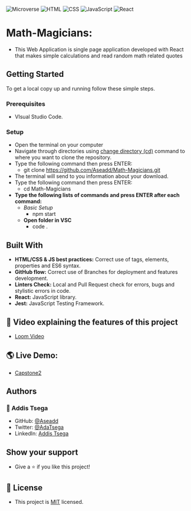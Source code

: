 
![Microverse](https://img.shields.io/badge/Microverse-blueviolet) ![HTML](https://img.shields.io/badge/-HTML-orange) ![CSS](https://img.shields.io/badge/-CSS-blue) ![JavaScript](https://img.shields.io/badge/-JavaScript-yellow) ![React](https://img.shields.io/badge/-react-green)

# Math-Magicians:
- This Web Application is single page application developed with React that makes simple calculations and read random math related quotes

## Getting Started
To get a local copy up and running follow these simple steps.

### Prerequisites
- VIsual Studio Code.

### Setup
- Open the terminal on your computer
- Navigate through directories using [change directory (cd)](https://www.howtogeek.com/659411/how-to-change-directories-in-command-prompt-on-windows-10) command to where you want to clone the repository.
- Type the following command then press ENTER: 
  - git clone https://github.com/Aseadd/Math-Magicians.git
- The terminal will send to you information about your download.
- Type the following command then press ENTER: 
  - cd Math-Magicians
- **Type the following lists of commands and press ENTER after each command:**
  - *Basic Setup*
    - npm start
  - **Open folder in VSC**
    - code .

## Built With
- **HTML/CSS & JS best practices:** Correct use of tags, elements, properties and ES6 syntax.
- **GitHub flow:** Correct use of Branches for deployment and features development.
- **Linters Check:** Local and Pull Request check for errors, bugs and stylistic errors in code.
- **React:** JavaScript library.
- **Jest:** JavaScript Testing Framework.

## 🎥 Video explaining the features of this project
- [Loom Video]()

## 🌎 Live Demo:
- [Capstone2]()

## Authors 
### 👤 Addis Tsega
- GitHub: [@Aseadd](https://github.com/Aseadd)
- Twitter: [@AdaTsega](https://twitter.com/AdaTsega)
- LinkedIn: [Addis Tsega](https://www.linkedin.com/in/addis-tsega-422789195/)

## Show your support
- Give a ⭐️ if you like this project!

## 📝 License
- This project is [MIT](./LICENSE) licensed.
